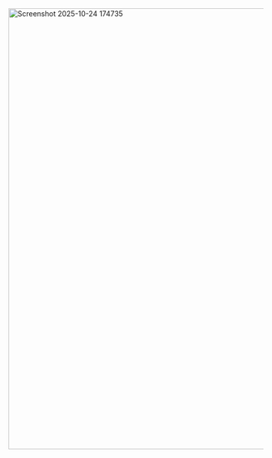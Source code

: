 <img width="1275" height="872" alt="Screenshot 2025-10-24 174735" src="https://github.com/user-attachments/assets/a6ccaa28-30ec-4c32-9e7a-e22e5782d033" />
